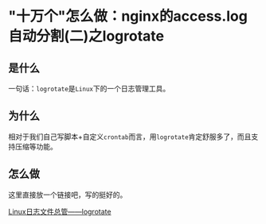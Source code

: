 # "十万个"怎么做：nginx的access.log自动分割(二)之logrotate

## 是什么

一句话：`logrotate`是`Linux`下的一个日志管理工具。    

## 为什么

相对于我们自己写脚本+自定义`crontab`而言，用`logrotate`肯定舒服多了，而且支持压缩等功能。

## 怎么做

这里直接放一个链接吧，写的挺好的。

[Linux日志文件总管——logrotate](https://linux.cn/article-4126-1.html)
